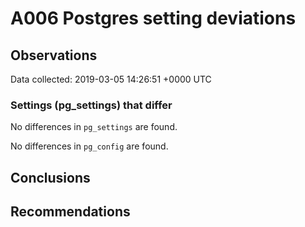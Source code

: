 # A006 Postgres setting deviations #

## Observations ##
Data collected: 2019-03-05 14:26:51 +0000 UTC  

### Settings (pg_settings) that differ ###

No differences in `pg_settings` are found.


No differences in `pg_config` are found.



## Conclusions ##


## Recommendations ##


